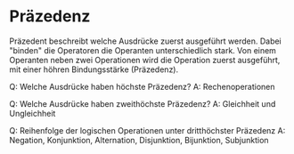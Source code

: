 # Präzedenz

Präzedent beschreibt welche Ausdrücke zuerst ausgeführt werden. Dabei "binden" die Operatoren die Operanten unterschiedlich stark. Von einem Operanten neben zwei Operationen wird die Operation zuerst ausgeführt, mit einer höhren Bindungsstärke (Präzedenz).

Q: Welche Ausdrücke haben höchste Präzedenz?
A: Rechenoperationen
<!--ID: 1760466803108-->

Q: Welche Ausdrücke haben zweithöchste Präzedenz?
A: Gleichheit und Ungleichheit
<!--ID: 1760466832545-->

Q: Reihenfolge der logischen Operationen unter dritthöchster Präzedenz
A: Negation, Konjunktion, Alternation, Disjunktion, Bijunktion, Subjunktion
<!--ID: 1760467974569-->
